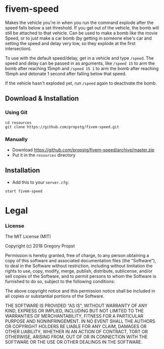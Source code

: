 # fivem-speed
Makes the vehicle you're in when you run the command explode after the speed falls below a set threshold. If you get out of the vehicle, the bomb will still be attached to that vehicle. Can be used to make a bomb like the movie Speed, or to just make a car bomb (by getting in someone else's car and setting the speed and delay very low, so they explode at the first intersection).

To use with the default speed/delay, get in a vehicle and type `/speed`. The speed and delay can be passed in as arguments, like `/speed 15` to arm the bomb after reaching 15mph and `/speed 15 1` to arm the bomb after reaching 15mph and detonate 1 second after falling below that speed.

If the vehicle hasn't exploded yet, run `/speed` again to deactivate the bomb.

## Download & Installation

### Using Git
```
cd resources
git clone https://github.com/propstg/fivem-speed.git
```

### Manually
- Download https://github.com/propstg/fivem-speed/archive/master.zip
- Put it in the `resources` directory

## Installation
- Add this to your `server.cfg`:

```
start fivem-speed
```

# Legal
### License
The MIT License (MIT)

Copyright (c) 2018 Gregory Propst

Permission is hereby granted, free of charge, to any person obtaining a copy of this software and associated documentation files (the "Software"), to deal in the Software without restriction, including without limitation the rights to use, copy, modify, merge, publish, distribute, sublicense, and/or sell copies of the Software, and to permit persons to whom the Software is furnished to do so, subject to the following conditions:

The above copyright notice and this permission notice shall be included in all copies or substantial portions of the Software.

THE SOFTWARE IS PROVIDED "AS IS", WITHOUT WARRANTY OF ANY KIND, EXPRESS OR IMPLIED, INCLUDING BUT NOT LIMITED TO THE WARRANTIES OF MERCHANTABILITY, FITNESS FOR A PARTICULAR PURPOSE AND NONINFRINGEMENT. IN NO EVENT SHALL THE AUTHORS OR COPYRIGHT HOLDERS BE LIABLE FOR ANY CLAIM, DAMAGES OR OTHER LIABILITY, WHETHER IN AN ACTION OF CONTRACT, TORT OR OTHERWISE, ARISING FROM, OUT OF OR IN CONNECTION WITH THE SOFTWARE OR THE USE OR OTHER DEALINGS IN THE SOFTWARE.